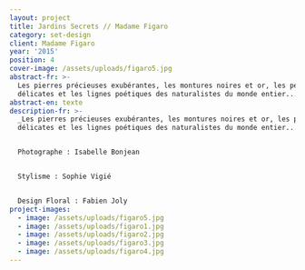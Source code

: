 ```yaml
---
layout: project
title: Jardins Secrets // Madame Figaro
category: set-design
client: Madame Figaro
year: '2015'
position: 4
cover-image: /assets/uploads/figaro5.jpg
abstract-fr: >-
  Les pierres précieuses exubérantes, les montures noires et or, les perles
  délicates et les lignes poétiques des naturalistes du monde entier...
abstract-en: texte
description-fr: >-
  _Les pierres précieuses exubérantes, les montures noires et or, les perles
  délicates et les lignes poétiques des naturalistes du monde entier..._


  Photographe : Isabelle Bonjean


  Stylisme : Sophie Vigié


  Design Floral : Fabien Joly
project-images:
  - image: /assets/uploads/figaro5.jpg
  - image: /assets/uploads/figaro1.jpg
  - image: /assets/uploads/figaro2.jpg
  - image: /assets/uploads/figaro3.jpg
  - image: /assets/uploads/figaro4.jpg
---
```



